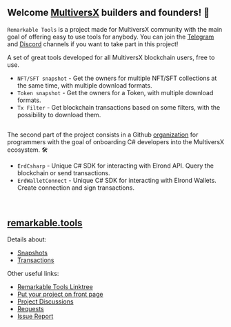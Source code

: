 ## Welcome [MultiversX](https://github.com/ElrondNetwork) builders and founders! 👋

`Remarkable Tools` is a project made for MultiversX community with the main goal of offering easy to use tools for anybody. You can join the [Telegram](https://t.me/RemarkableTools) and [Discord](https://discord.io/RemarkableTools) channels if you want to take part in this project!

A set of great tools developed for all MultiversX blockchain users, free to use.
- `NFT/SFT snapshot` - Get the owners for multiple NFT/SFT collections at the same time, with multiple download formats.
- `Token snapshot` - Get the owners for a Token, with multiple download formats.
- `Tx Filter` - Get blockchain transactions based on some filters, with the possibility to download them.

## 
The second part of the project consists in a Github [organization](https://github.com/RemarkableTools) for programmers with the goal of onboarding C# developers into the MultiversX ecosystem. 🛠️

- `ErdCsharp` - Unique C# SDK for interacting with Elrond API. Query the blockchain or send transactions.
- `ErdWalletConnect` - Unique C# SDK for interacting with Elrond Wallets. Create connection and sign transactions.

&nbsp;
## [remarkable.tools](https://remarkable.tools)

Details about:
- [Snapshots](https://github.com/RemarkableTools/remarkable.tools/wiki/Snapshot)
- [Transactions](https://github.com/RemarkableTools/remarkable.tools/wiki/Transactions)

Other useful links:
- [Remarkable Tools Linktree](https://linktr.ee/remarkabletools)
- [Put your project on front page](https://github.com/RemarkableTools/remarkable.tools/discussions/2)
- [Project Discussions](https://github.com/RemarkableTools/remarkable.tools/discussions/1)
- [Requests](https://github.com/RemarkableTools/remarkable.tools/discussions/3)
- [Issue Report](https://github.com/RemarkableTools/remarkable.tools/issues)
